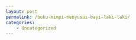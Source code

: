 ```yaml
---
layout: post
permalink: /buku-mimpi-menyusui-bayi-laki-laki/
categories:
    - Uncategorized
---
```


